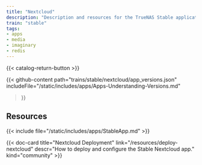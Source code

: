```yaml
---
title: "Nextcloud"
description: "Description and resources for the TrueNAS Stable application called Nextcloud."
train: "stable"
tags:
- apps
- media
- imaginary
- redis
---
```


{{< catalog-return-button >}}

{{< github-content 
    path="trains/stable/nextcloud/app_versions.json"
	includeFile="/static/includes/apps/Apps-Understanding-Versions.md"
>}}

## Resources

{{< include file="/static/includes/apps/StableApp.md" >}}

<div class="docs-sections">

{{< doc-card title="Nextcloud Deployment" link="/resources/deploy-nextcloud"
descr="How to deploy and configure the Stable Nextcloud app." kind="community" >}}

</div>
